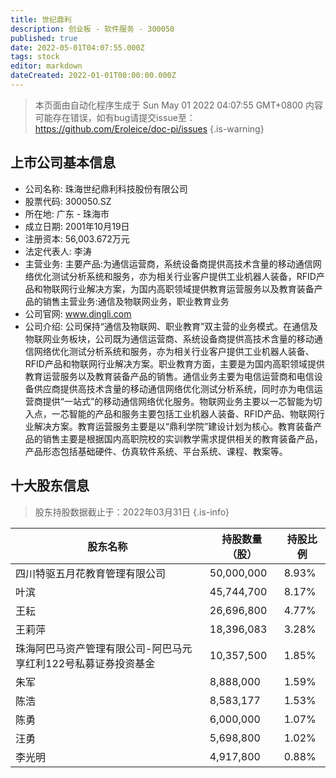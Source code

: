 ```yaml
---
title: 世纪鼎利
description: 创业板 - 软件服务 - 300050
published: true
date: 2022-05-01T04:07:55.000Z
tags: stock
editor: markdown
dateCreated: 2022-01-01T00:00:00.000Z
---
```


> 本页面由自动化程序生成于 Sun May 01 2022 04:07:55 GMT+0800
> 内容可能存在错误，如有bug请提交issue至：https://github.com/Eroleice/doc-pi/issues
{.is-warning}

## 上市公司基本信息
- 公司名称: 珠海世纪鼎利科技股份有限公司
- 股票代码: 300050.SZ
- 所在地: 广东 - 珠海市
- 成立日期: 2001年10月19日
- 注册资本: 56,003.672万元
- 法定代表人: 李涛
- 主营业务: 主要产品:为通信运营商，系统设备商提供高技术含量的移动通信网络优化测试分析系统和服务，亦为相关行业客户提供工业机器人装备，RFID产品和物联网行业解决方案，为国内高职领域提供教育运营服务以及教育装备产品的销售主营业务:通信及物联网业务，职业教育业务
- 公司官网: www.dingli.com
- 公司介绍: 公司保持“通信及物联网、职业教育”双主营的业务模式。在通信及物联网业务板块，公司既为通信运营商、系统设备商提供高技术含量的移动通信网络优化测试分析系统和服务，亦为相关行业客户提供工业机器人装备、RFID产品和物联网行业解决方案。职业教育方面，主要是为国内高职领域提供教育运营服务以及教育装备产品的销售。通信业务主要为电信运营商和电信设备供应商提供高技术含量的移动通信网络优化测试分析系统，同时亦为电信运营商提供“一站式”的移动通信网络优化服务。物联网业务主要以一芯智能为切入点，一芯智能的产品和服务主要包括工业机器人装备、RFID产品、物联网行业解决方案。教育运营服务主要是以“鼎利学院”建设计划为核心。教育装备产品的销售主要是根据国内高职院校的实训教学需求提供相关的教育装备产品，产品形态包括基础硬件、仿真软件系统、平台系统、课程、教案等。


## 十大股东信息
> 股东持股数据截止于：2022年03月31日
{.is-info}

| 股东名称 | 持股数量（股） | 持股比例 |
| --- | --- | --- |
| 四川特驱五月花教育管理有限公司 | 50,000,000 | 8.93% |
| 叶滨 | 45,744,700 | 8.17% |
| 王耘 | 26,696,800 | 4.77% |
| 王莉萍 | 18,396,083 | 3.28% |
| 珠海阿巴马资产管理有限公司-阿巴马元享红利122号私募证券投资基金 | 10,357,500 | 1.85% |
| 朱军 | 8,888,000 | 1.59% |
| 陈浩 | 8,583,177 | 1.53% |
| 陈勇 | 6,000,000 | 1.07% |
| 汪勇 | 5,698,800 | 1.02% |
| 李光明 | 4,917,800 | 0.88% |




